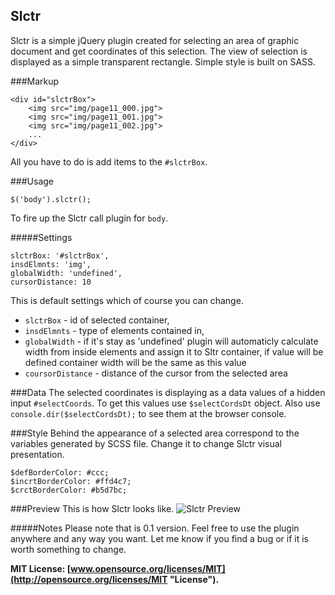 Slctr
---

Slctr is a simple jQuery plugin created for selecting an area of graphic document and get coordinates of this selection. The view of selection is displayed as a simple transparent rectangle. Simple style is built on SASS.

###Markup 

    <div id="slctrBox">
        <img src="img/page11_000.jpg">
        <img src="img/page11_001.jpg">
        <img src="img/page11_002.jpg">
        ...
    </div>
    
All you have to do is add items to the ``#slctrBox``.

###Usage

    $('body').slctr();
    
To fire up the Slctr call plugin for ``body``.

#####Settings

    slctrBox: '#slctrBox',
    insdElmnts: 'img',
    globalWidth: 'undefined',
    cursorDistance: 10
    
This is default settings which of course you can change.

* ``slctrBox`` - id of selected container,
* ``insdElmnts`` - type of elements contained in, 
* ``globalWidth`` - if it's stay as 'undefined' plugin will automaticly calculate width from inside elements and assign it to Sltr container, if value will be defined container width will be the same as this value
* ``coursorDistance`` - distance of the cursor from the selected area

###Data
The selected coordinates is displaying as a data values of a hidden input ``#selectCoords``. To get this values use ``$selectCordsDt`` object. Also use ``console.dir($selectCordsDt);`` to see them at the browser console.

###Style
Behind the appearance of a selected area correspond to the variables generated by SCSS file. Change it to change Slctr visual presentation.

	$defBorderColor: #ccc;
	$incrtBorderColor: #ffd4c7;
	$crctBorderColor: #b5d7bc;
	

###Preview
This is how Slctr looks like.
![Slctr Preview](http://f.cl.ly/items/0a27451e3z253p3y3Z14/preview.jpg "Slctr Preview")

#####Notes
Please note that is 0.1 version. Feel free to use the plugin anywhere and any way you want. Let me know if you find a bug or if it is worth something to change. 

**MIT License: [www.opensource.org/licenses/MIT](http://opensource.org/licenses/MIT "License").**

